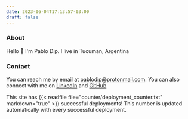 ```yaml
---
date: 2023-06-04T17:13:57-03:00
draft: false
---
```


### About

Hello :wave: I'm Pablo Dip. I live in Tucuman, Argentina


### Contact

You can reach me by email at [pablodip@protonmail.com](mailto:pablodip@protonmail.com).
You can also connect with me on [LinkedIn](https://www.linkedin.com/in/pablo-dip-24b33b1b0/) and [GitHub](https://github.com/pdnt)


This site has {{< readfile file="counter/deployment_counter.txt" markdown="true" >}} successful deployments!
This number is updated automatically with every successful deployment.

